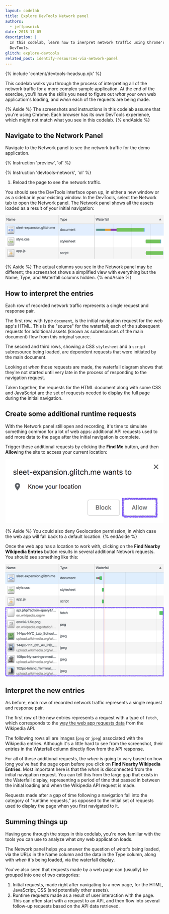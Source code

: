 ```yaml
---
layout: codelab
title: Explore DevTools Network panel
authors:
  - jeffposnick
date: 2018-11-05
description: |
  In this codelab, learn how to inerpret network traffic using Chrome's
  DevTools.
glitch: explore-devtools
related_post: identify-resources-via-network-panel
---
```


{% include 'content/devtools-headsup.njk' %}

This codelab walks you through the process of interpreting all of the network
traffic for a more complex sample application. At the end of the exercise,
you'll have the skills you need to figure out _what_ your own web application's
loading, and _when_ each of the requests are being made.

{% Aside %}
The screenshots and instructions in this codelab assume that you're using
Chrome. Each browser has its own DevTools experience, which might not match what
you see in this codelab.
{% endAside %}

## Navigate to the Network Panel

Navigate to the Network panel to see the network traffic for the demo
application.

{% Instruction 'preview', 'ol' %}

{% Instruction 'devtools-network', 'ol' %}
1. Reload the page to see the network traffic.

You should see the DevTools interface open up, in either a new window or as a
sidebar in your existing window. In the DevTools, select the Network
tab to open the Network panel.
The Network panel shows all the assets loaded as a result of your initial
navigation:

<img class="screenshot" src="./initial-navigation.png" alt="Chrome DevTools' network panel.">

{% Aside %}
The actual columns you see in the Network panel may be different; the
screenshot shows a simplified view with everything but the Name, Type, and
Waterfall columns hidden.
{% endAside %}

## How to interpret the entries

Each row of recorded network traffic represents a single request and response
pair.

The first row, with type `document`, is the initial navigation request for the
web app's HTML. This is the "source" for the waterfall; each of the subsequent
requests for additional assets (known as subresources of the main document) flow
from this original source.

The second and third rows, showing a CSS `stylesheet` and a `script` subresource
being loaded, are dependent requests that were initiated by the main document.

Looking at _when_ those requests are made, the waterfall diagram shows that
they're not started until very late in the process of responding to the
navigation request.

Taken together, the requests for the HTML document along with some CSS and
JavaScript are the set of requests needed to display the full page during the
initial navigation.

## Create some additional runtime requests

With the Network panel still open and recording, it's time to simulate something
common for a lot of web apps: additional API requests used to add more data to
the page after the initial navigation is complete.

Trigger these additional requests by clicking the **Find Me** button, and then
**Allow**ing the site to access your current location:

<img src="./allow-location.png" alt="The allow location permission prompt.">

{% Aside %}
You could also deny Geolocation permission, in which case the web app
will fall back to a default location.
{% endAside %}

Once the web app has a location to work with, clicking on the **Find Nearby
Wikipedia Entries** button results in several additional Network requests. You
should see something like this:

![image](./network-requests.png)

## Interpret the new entries

As before, each row of recorded network traffic represents a single request
and response pair.

The first row of the new entries represents a request with a type of `fetch`,
which corresponds to the
[way the web app requests data](https://developer.mozilla.org/en-US/docs/Web/API/Fetch_API)
from the Wikipedia API.

The following rows all are images (`png` or `jpeg`) associated with the
Wikipedia entries. Although it's a little hard to see from the screenshot, their
entries in the Waterfall column directly flow from the API response.

For all of these additional requests, the _when_ is going to vary based on how
long you've had the page open before you click on **Find Nearby Wikipedia
Entries**. Most important here is that the _when_ is disconnected from the
initial navigation request. You can tell this from the large gap that exists in
the Waterfall display, representing a period of time that passed in between the
initial loading and when the Wikipedia API request is made.

Requests made after a gap of time following a navigation fall into the category
of "runtime requests," as opposed to the initial set of requests used to display
the page when you first navigated to it.

## Summing things up

Having gone through the steps in this codelab, you're now familiar with the
tools you can use to analyze what _any_ web application loads.

The Network panel helps you answer the question of _what_'s being loaded, via
the URLs in the Name column and the data in the Type column, along with _when_
it's being loaded, via the waterfall display.

You've also seen that requests made by a web page can (usually) be grouped into
one of two categories:

1. Initial requests, made right after navigating to a new page, for the
    HTML, JavaScript, CSS (and potentially other assets).
1. Runtime requests made as a result of user interaction with the page. This
    can often start with a request to an API, and then flow into several
    follow-up requests based on the API data retrieved.
